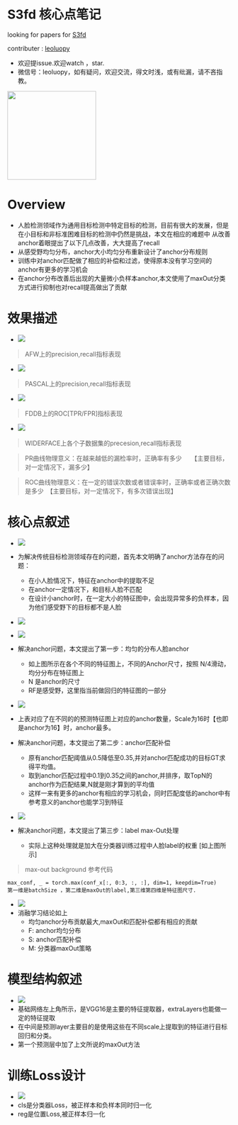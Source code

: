 

# S3fd 核心点笔记

looking for papers for [S3fd](https://arxiv.org/abs/1708.05237)

contributer : [leoluopy](https://github.com/leoluopy)

+ 欢迎提issue.欢迎watch ，star.
+ 微信号：leoluopy，如有疑问，欢迎交流，得文时浅，或有纰漏，请不吝指教。

<img width="200" height="200" src="https://github.com/leoluopy/paper_discussing/blob/master/wechat_id.jpeg"/>


# Overview
+ 人脸检测领域作为通用目标检测中特定目标的检测，目前有很大的发展，但是在小目标和非标准困难目标的检测中仍然是挑战，本文在相应的难题中
从改善anchor着眼提出了以下几点改善，大大提高了recall
+ 从感受野均匀分布，anchor大小均匀分布重新设计了anchor分布规则
+ 训练中对anchor匹配做了相应的补偿和过滤，使得原本没有学习空间的anchor有更多的学习机会
+ 在anchor分布改善后出现的大量微小负样本anchor,本文使用了maxOut分类方式进行抑制也对recall提高做出了贡献

# 效果描述
+ ![](./retAFW.png)
> AFW上的precision,recall指标表现
+ ![](./retPASCAL.png)
> PASCAL上的precision,recall指标表现
+ ![](./retFDDB.png)
> FDDB上的ROC[TPR/FPR]指标表现
+ ![](./retWIDERFACE.png)
> WIDERFACE上各个子数据集的precesion,recall指标表现

> PR曲线物理意义：在越来越低的漏检率时，正确率有多少　　【主要目标，对一定情况下，漏多少】

> ROC曲线物理意义：在一定的错误次数或者错误率时，正确率或者正确次数是多少　【主要目标，对一定情况下，有多次错误出现】

# 核心点叙述
+ ![](./problemOfanchor.png)
+ 为解决传统目标检测领域存在的问题，首先本文明确了anchor方法存在的问题：
    + 在小人脸情况下，特征在anchor中的提取不足
    + 在anchor一定情况下，和目标人脸不匹配
    + 在设计小anchor时，在一定大小的特征图中，会出现异常多的负样本，因为他们感受野下的目标都不是人脸
+ ![](./receptiveF_achor.png)
+ ![](./scale_equitable_anchor.png)
+ 解决anchor问题，本文提出了第一步：均匀的分布人脸anchor
    + 如上图所示在各个不同的特征图上，不同的Anchor尺寸，按照 N/4滑动，均分分布在特征图上
    + N 是anchor的尺寸
    + RF是感受野，这里指当前做回归的特征图的一部分
+ ![](./anchorNum.png)
+ 上表对应了在不同的的预测特征图上对应的anchor数量，Scale为16时【也即是anchor为16】时，anchor最多。

+ 解决anchor问题，本文提出了第二步：anchor匹配补偿
    + 原有anchor匹配阈值从0.5降低至0.35,并对anchor匹配成功的目标GT求得平均值。
    + 取到anchor匹配过程中0.1到0.35之间的anchor,并排序，取TopN的anchor作为匹配结果,N就是刚才算到的平均值
    + 这样一来有更多的anchor有相应的学习机会，同时匹配度低的anchor中有参考意义的anchor也能学习到特征

+ ![](./maxOutAndmatchStrategy.png)
+ 解决anchor问题，本文提出了第三步：label max-Out处理
    + 实际上这种处理就是加大在分类器训练过程中人脸label的权重 [如上图所示]
> max-out background 参考代码
```
max_conf, _ = torch.max(conf_x[:, 0:3, :, :], dim=1, keepdim=True)
第一维是batchSize ，第二维是maxOut的label,第三维第四维是特征图尺寸.
```

+ ![](./ablationStudy.png)
+ 消融学习结论如上
    + 均匀anchor分布贡献最大,maxOut和匹配补偿都有相应的贡献
    + F: anchor均匀分布
    + S: anchor匹配补偿
    + M: 分类器maxOut策略
# 模型结构叙述
+ ![](./netWork.png)
+ 基础网络左上角所示，是VGG16是主要的特征提取器，extraLayers也能做一定的特征提取
+ 在中间是预测layer主要目的是使用这些在不同scale上提取到的特征进行目标回归和分类。
+ 第一个预测层中加了上文所说的maxOut方法

# 训练Loss设计
+ ![](LossFun.png)
+ cls是分类器Loss，被正样本和负样本同时归一化
+ reg是位置Loss,被正样本归一化





